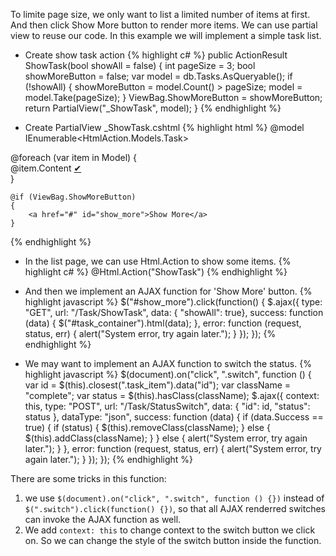 To limite page size, we only want to list a limited number of items at first. And then click Show More button to render more items. We can use partial view to reuse our code. In this example we will implement a simple task list. 

* Create show task action
{% highlight c# %}
public ActionResult ShowTask(bool showAll = false)
{
    int pageSize = 3;
    bool showMoreButton = false;
    var model = db.Tasks.AsQueryable();
    if (!showAll)
    {
        showMoreButton = model.Count() > pageSize;
        model = model.Take(pageSize);
    }
    ViewBag.ShowMoreButton = showMoreButton;
    return PartialView("_ShowTask", model);
}
{% endhighlight %}

* Create PartialView _ShowTask.cshtml
{% highlight html %}
@model IEnumerable<HtmlAction.Models.Task>

<div id="task_container">
    @foreach (var item in Model)
    {
        <div data-id="@item.Id" class="task_item">
            <span>
            @item.Content
        </span>
            <a href="#" class="switch@(item.Status ? " complete" : "")" title="Complete">&#10004</a>
        </div>
    }

    @if (ViewBag.ShowMoreButton)
    {
        <a href="#" id="show_more">Show More</a>
    }
</div>
{% endhighlight %}

* In the list page, we can use Html.Action to show some items.
{% highlight c# %}
@Html.Action("ShowTask")
{% endhighlight %}

* And then we implement an AJAX function for 'Show More' button.
{% highlight javascript %}
$("#show_more").click(function() {
    $.ajax({
        type: "GET",
        url: "/Task/ShowTask",
        data: { "showAll": true},
        success: function (data) {
            $("#task_container").html(data);
        },
        error: function (request, status, err) {
            alert("System error, try again later.");
        }
    });
});
{% endhighlight %}
* We may want to implement an AJAX function to switch the status.
{% highlight javascript %}
$(document).on("click", ".switch", function () {
    var id = $(this).closest(".task_item").data("id");
    var className = "complete";
    var status = $(this).hasClass(className);
    $.ajax({
        context: this,
        type: "POST",
        url: "/Task/StatusSwitch",
        data: { "id": id, "status": status },
        dataType: "json",
        success: function (data) {
            if (data.Success == true) {
                if (status) {
                    $(this).removeClass(className);
                } else {
                    $(this).addClass(className);
                }
            } else {
                alert("System error, try again later.");
            }
        },
        error: function (request, status, err) {
            alert("System error, try again later.");
        }
    });
});
{% endhighlight %}

There are some tricks in this function:
1. we use `$(document).on("click", ".switch", function () {})` instead of `$(".switch").click(function() {})`, so that all AJAX renderred switches can invoke the AJAX function as well.
2. We add `context: this` to change context to the switch button we click on. So we can change the style of the switch button inside the function.